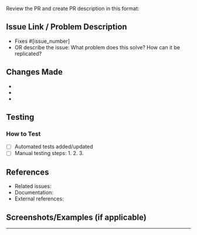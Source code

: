 Review the PR and create PR description in this format:

## Issue Link / Problem Description
<!-- Link to related issue or describe the problem this PR solves -->
- Fixes #[issue_number]
- OR describe the issue: What problem does this solve? How can it be replicated?

## Changes Made
<!-- Describe what you changed and why -->
- 
- 
- 

## Testing
<!-- Describe how this should be tested -->
### How to Test
- [ ] Automated tests added/updated
- [ ] Manual testing steps:
  1. 
  2. 
  3. 

## References
<!-- Link to related issues, discussions, forums, or external resources -->
- Related issues: 
- Documentation: 
- External references: 

## Screenshots/Examples (if applicable)
<!-- Add screenshots or code examples showing the change -->

---
<!-- 
Thank you for contributing to Ragas! 
Please fill out the sections above as completely as possible.
The more information you provide, the faster your PR can be reviewed and merged.
-->

